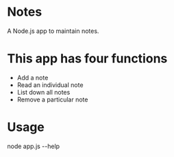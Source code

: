 # Notes
A Node.js app to maintain notes.

# This app has four functions
  * Add a note
  * Read an individual note
  * List down all notes
  * Remove a particular note
# Usage
  node app.js --help
  

